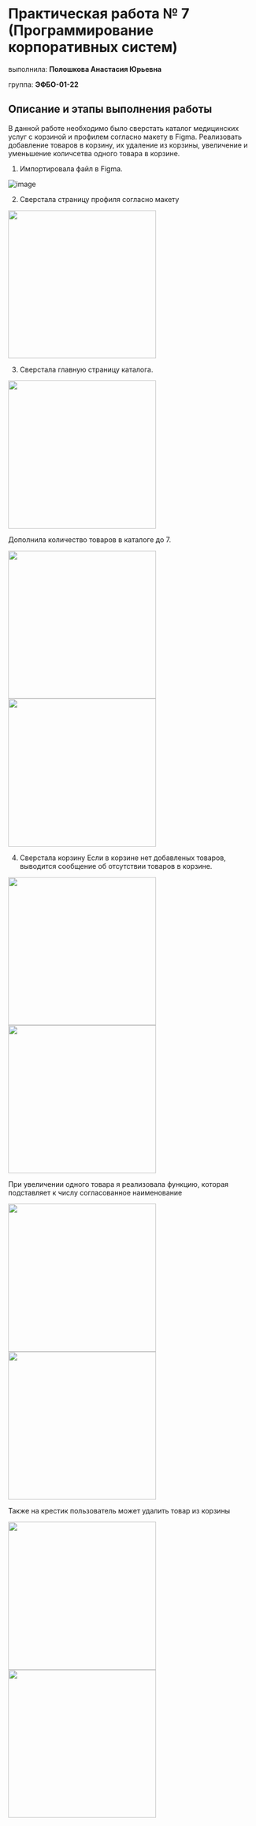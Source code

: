 # Практическая работа № 7 (Программирование корпоративных систем)

выполнила: **Полошкова Анастасия Юрьевна**

группа: **ЭФБО-01-22**

## Описание и этапы выполнения работы

В данной работе необходимо было сверстать каталог медицинских услуг с корзиной и профилем согласно макету в Figma. Реализовать добавление товаров в корзину, их удаление из корзины, увеличение и уменьшение количсетва одного товара в корзине.

1) Импортировала файл в Figma.

![image](https://github.com/user-attachments/assets/7f238c22-92ab-4653-87fd-313530946dc8)

2) Сверстала страницу профиля согласно макету
<img src='https://github.com/user-attachments/assets/368b465f-08cf-490b-bffe-5488a65374c9' width=300/>

3) Сверстала главную страницу каталога. 
<img src='https://github.com/user-attachments/assets/f60c7bd2-5280-4ced-a5ad-fcf8d5dbbafc' width=300/>

Дополнила количество товаров в каталоге до 7.

<img src='https://github.com/user-attachments/assets/5804c8bf-c0e9-4cf7-abdf-16a873f6d0be' width=300/>

<img src='https://github.com/user-attachments/assets/3a55a046-af95-4cc8-bfa1-ab78ad772ece' width=300/>

4) Сверстала корзину
Если в корзине нет добавленых товаров, выводится сообщение об отсутствии товаров в корзине.

<img src='https://github.com/user-attachments/assets/df0c1d14-e858-4435-897a-c829b8986411' width=300/>

<img src='https://github.com/user-attachments/assets/9797a3bb-cdbb-43bf-9678-c12e8e5c52a1' width=300/>

При увеличении одного товара я реализовала функцию, которая подставляет к числу согласованное наименование

<img src='https://github.com/user-attachments/assets/b9549d25-a8f0-454c-9f3b-757fcf11eed7' width=300/>

<img src='https://github.com/user-attachments/assets/f037618b-fd19-4a4b-bb93-2b385f9234d5' width=300/>

Также на крестик пользователь может удалить товар из корзины

<img src='https://github.com/user-attachments/assets/c5ab010f-317a-4b70-8dfe-f9d5c0667230' width=300/>

<img src='https://github.com/user-attachments/assets/f3ea0247-2020-41c0-867c-251b9c31ea85' width=300/>
